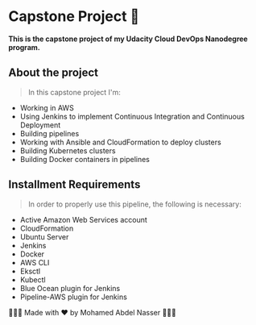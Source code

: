 # Capstone Project 🚀

**This is the capstone project of my Udacity Cloud DevOps Nanodegree program.**

## About the project

> In this capstone project I'm:

- Working in AWS
- Using Jenkins to implement Continuous Integration and Continuous Deployment
- Building pipelines
- Working with Ansible and CloudFormation to deploy clusters
- Building Kubernetes clusters
- Building Docker containers in pipelines

## Installment Requirements

> In order to properly use this pipeline, the following is necessary:

- Active Amazon Web Services account
- CloudFormation
- Ubuntu Server
- Jenkins
- Docker
- AWS CLI
- Eksctl
- Kubectl
- Blue Ocean plugin for Jenkins
- Pipeline-AWS plugin for Jenkins

🎉🎉🎉 Made with ♥️ by Mohamed Abdel Nasser 🎉🎉🎉
